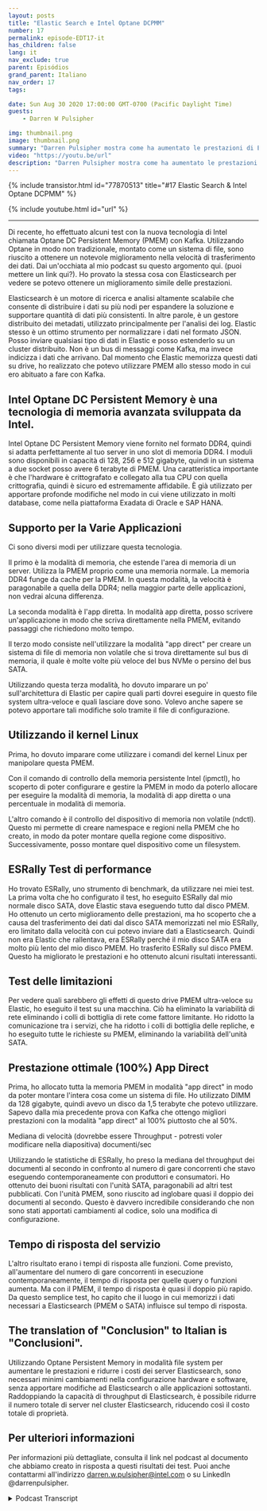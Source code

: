 ```yaml
---
layout: posts
title: "Elastic Search e Intel Optane DCPMM"
number: 17
permalink: episode-EDT17-it
has_children: false
lang: it
nav_exclude: true
parent: Episódios
grand_parent: Italiano
nav_order: 17
tags:

date: Sun Aug 30 2020 17:00:00 GMT-0700 (Pacific Daylight Time)
guests:
    - Darren W Pulsipher

img: thumbnail.png
image: thumbnail.png
summary: "Darren Pulsipher mostra come ha aumentato le prestazioni di Elasticsearch utilizzando la memoria persistente Optane di Intel in modalità 100% app direct. I suoi test mostrano un incredibile aumento delle prestazioni del 2x. Raddoppiando la capacità di throughput, è possibile ridurre notevolmente il numero di server nel cluster Elasticsearch."
video: "https://youtu.be/url"
description: "Darren Pulsipher mostra come ha aumentato le prestazioni di Elasticsearch utilizzando la memoria persistente Optane di Intel in modalità 100% app direct. I suoi test mostrano un incredibile aumento delle prestazioni del 2x. Raddoppiando la capacità di throughput, è possibile ridurre notevolmente il numero di server nel cluster Elasticsearch."
---
```


<div>
{% include transistor.html id="77870513" title="#17 Elastic Search & Intel Optane DCPMM" %}

{% include youtube.html id="url" %}
</div>

---

Di recente, ho effettuato alcuni test con la nuova tecnologia di Intel chiamata Optane DC Persistent Memory (PMEM) con Kafka. Utilizzando Optane in modo non tradizionale, montato come un sistema di file, sono riuscito a ottenere un notevole miglioramento nella velocità di trasferimento dei dati. Dai un'occhiata al mio podcast su questo argomento qui. (puoi mettere un link qui?). Ho provato la stessa cosa con Elasticsearch per vedere se potevo ottenere un miglioramento simile delle prestazioni.

Elasticsearch è un motore di ricerca e analisi altamente scalabile che consente di distribuire i dati su più nodi per espandere la soluzione e supportare quantità di dati più consistenti. In altre parole, è un gestore distribuito dei metadati, utilizzato principalmente per l'analisi dei log. Elastic stesso è un ottimo strumento per normalizzare i dati nel formato JSON. Posso inviare qualsiasi tipo di dati in Elastic e posso estenderlo su un cluster distribuito. Non è un bus di messaggi come Kafka, ma invece indicizza i dati che arrivano. Dal momento che Elastic memorizza questi dati su drive, ho realizzato che potevo utilizzare PMEM allo stesso modo in cui ero abituato a fare con Kafka.

## Intel Optane DC Persistent Memory è una tecnologia di memoria avanzata sviluppata da Intel.

Intel Optane DC Persistent Memory viene fornito nel formato DDR4, quindi si adatta perfettamente al tuo server in uno slot di memoria DDR4. I moduli sono disponibili in capacità di 128, 256 e 512 gigabyte, quindi in un sistema a due socket posso avere 6 terabyte di PMEM. Una caratteristica importante è che l'hardware è crittografato e collegato alla tua CPU con quella crittografia, quindi è sicuro ed estremamente affidabile. È già utilizzato per apportare profonde modifiche nel modo in cui viene utilizzato in molti database, come nella piattaforma Exadata di Oracle e SAP HANA.

## Supporto per la Varie Applicazioni

Ci sono diversi modi per utilizzare questa tecnologia.

Il primo è la modalità di memoria, che estende l'area di memoria di un server. Utilizza la PMEM proprio come una memoria normale. La memoria DDR4 funge da cache per la PMEM. In questa modalità, la velocità è paragonabile a quella della DDR4; nella maggior parte delle applicazioni, non vedrai alcuna differenza.

La seconda modalità è l'app diretta. In modalità app diretta, posso scrivere un'applicazione in modo che scriva direttamente nella PMEM, evitando passaggi che richiedono molto tempo.

Il terzo modo consiste nell'utilizzare la modalità "app direct" per creare un sistema di file di memoria non volatile che si trova direttamente sul bus di memoria, il quale è molte volte più veloce del bus NVMe o persino del bus SATA.

Utilizzando questa terza modalità, ho dovuto imparare un po' sull'architettura di Elastic per capire quali parti dovrei eseguire in questo file system ultra-veloce e quali lasciare dove sono. Volevo anche sapere se potevo apportare tali modifiche solo tramite il file di configurazione.

## Utilizzando il kernel Linux

Prima, ho dovuto imparare come utilizzare i comandi del kernel Linux per manipolare questa PMEM.

Con il comando di controllo della memoria persistente Intel (ipmctl), ho scoperto di poter configurare e gestire la PMEM in modo da poterlo allocare per eseguire la modalità di memoria, la modalità di app diretta o una percentuale in modalità di memoria.

L'altro comando è il controllo del dispositivo di memoria non volatile (ndctl). Questo mi permette di creare namespace e regioni nella PMEM che ho creato, in modo da poter montare quella regione come dispositivo. Successivamente, posso montare quel dispositivo come un filesystem.

## ESRally Test di performance

Ho trovato ESRally, uno strumento di benchmark, da utilizzare nei miei test. La prima volta che ho configurato il test, ho eseguito ESRally dal mio normale disco SATA, dove Elastic stava eseguendo tutto dal disco PMEM. Ho ottenuto un certo miglioramento delle prestazioni, ma ho scoperto che a causa del trasferimento dei dati dal disco SATA memorizzati nel mio ESRally, ero limitato dalla velocità con cui potevo inviare dati a Elasticsearch. Quindi non era Elastic che rallentava, era ESRally perché il mio disco SATA era molto più lento del mio disco PMEM. Ho trasferito ESRally sul disco PMEM. Questo ha migliorato le prestazioni e ho ottenuto alcuni risultati interessanti.

## Test delle limitazioni

Per vedere quali sarebbero gli effetti di questo drive PMEM ultra-veloce su Elastic, ho eseguito il test su una macchina. Ciò ha eliminato la variabilità di rete eliminando i colli di bottiglia di rete come fattore limitante. Ho ridotto la comunicazione tra i servizi, che ha ridotto i colli di bottiglia delle repliche, e ho eseguito tutte le richieste su PMEM, eliminando la variabilità dell'unità SATA.

## Prestazione ottimale (100%) App Direct

Prima, ho allocato tutta la memoria PMEM in modalità "app direct" in modo da poter montare l'intera cosa come un sistema di file. Ho utilizzato DIMM da 128 gigabyte, quindi avevo un disco da 1,5 terabyte che potevo utilizzare. Sapevo dalla mia precedente prova con Kafka che ottengo migliori prestazioni con la modalità "app direct" al 100% piuttosto che al 50%.

Mediana di velocità (dovrebbe essere Throughput - potresti voler modificare nella diapositiva) documenti/sec

Utilizzando le statistiche di ESRally, ho preso la mediana del throughput dei documenti al secondo in confronto al numero di gare concorrenti che stavo eseguendo contemporaneamente con produttori e consumatori. Ho ottenuto dei buoni risultati con l'unità SATA, paragonabili ad altri test pubblicati. Con l'unità PMEM, sono riuscito ad inglobare quasi il doppio dei documenti al secondo. Questo è davvero incredibile considerando che non sono stati apportati cambiamenti al codice, solo una modifica di configurazione.

## Tempo di risposta del servizio

L'altro risultato erano i tempi di risposta alle funzioni. Come previsto, all'aumentare del numero di gare concorrenti in esecuzione contemporaneamente, il tempo di risposta per quelle query o funzioni aumenta. Ma con il PMEM, il tempo di risposta è quasi il doppio più rapido. Da questo semplice test, ho capito che il luogo in cui memorizzi i dati necessari a Elasticsearch (PMEM o SATA) influisce sul tempo di risposta.

## The translation of "Conclusion" to Italian is "Conclusioni".

Utilizzando Optane Persistent Memory in modalità file system per aumentare le prestazioni e ridurre i costi dei server Elasticsearch, sono necessari minimi cambiamenti nella configurazione hardware e software, senza apportare modifiche ad Elasticsearch o alle applicazioni sottostanti. Raddoppiando la capacità di throughput di Elasticsearch, è possibile ridurre il numero totale di server nel cluster Elasticsearch, riducendo così il costo totale di proprietà.

## Per ulteriori informazioni

Per informazioni più dettagliate, consulta il link nel podcast al documento che abbiamo creato in risposta a questi risultati dei test. Puoi anche contattarmi all'indirizzo darren.w.pulsipher@intel.com o su LinkedIn @darrenpulsipher.



<details>
<summary> Podcast Transcript </summary>

<p></p>

</details>
